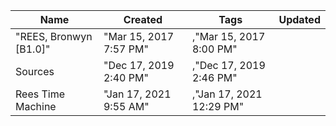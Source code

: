 ﻿Name|Created|Tags|Updated
-|-|-|-|
"REES, Bronwyn [B1.0]"|"Mar 15, 2017 7:57 PM"|,"Mar 15, 2017 8:00 PM"
Sources|"Dec 17, 2019 2:40 PM"|,"Dec 17, 2019 2:46 PM"
Rees Time Machine|"Jan 17, 2021 9:55 AM"|,"Jan 17, 2021 12:29 PM"